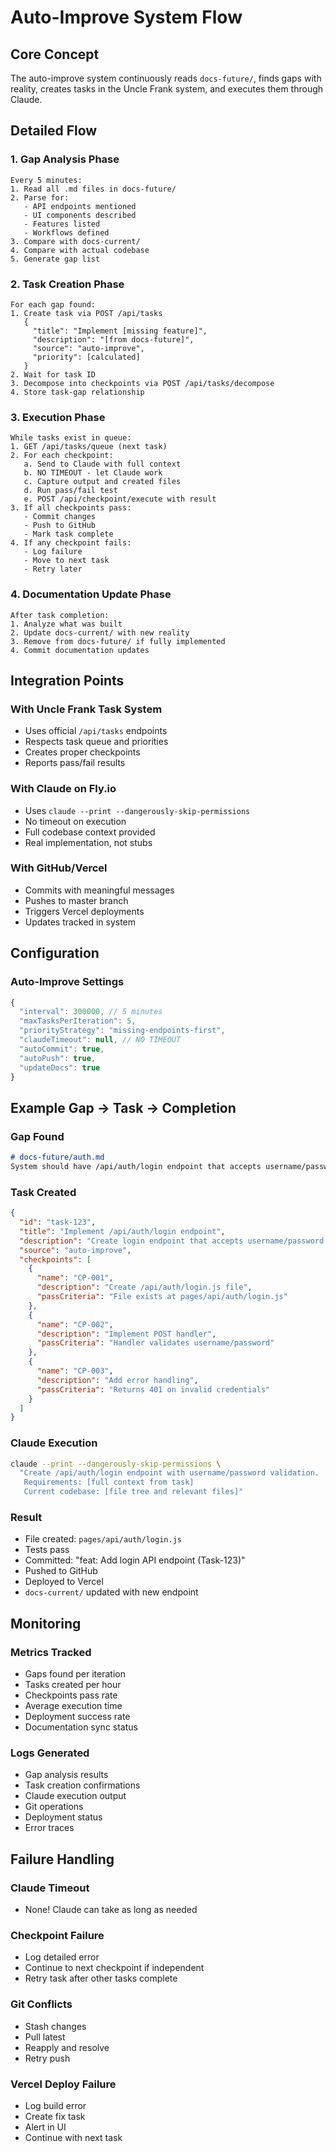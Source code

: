 # Auto-Improve System Flow

## Core Concept
The auto-improve system continuously reads `docs-future/`, finds gaps with reality, creates tasks in the Uncle Frank system, and executes them through Claude.

## Detailed Flow

### 1. Gap Analysis Phase
```
Every 5 minutes:
1. Read all .md files in docs-future/
2. Parse for:
   - API endpoints mentioned
   - UI components described  
   - Features listed
   - Workflows defined
3. Compare with docs-current/ 
4. Compare with actual codebase
5. Generate gap list
```

### 2. Task Creation Phase
```
For each gap found:
1. Create task via POST /api/tasks
   {
     "title": "Implement [missing feature]",
     "description": "[from docs-future]",
     "source": "auto-improve",
     "priority": [calculated]
   }
2. Wait for task ID
3. Decompose into checkpoints via POST /api/tasks/decompose
4. Store task-gap relationship
```

### 3. Execution Phase
```
While tasks exist in queue:
1. GET /api/tasks/queue (next task)
2. For each checkpoint:
   a. Send to Claude with full context
   b. NO TIMEOUT - let Claude work
   c. Capture output and created files
   d. Run pass/fail test
   e. POST /api/checkpoint/execute with result
3. If all checkpoints pass:
   - Commit changes
   - Push to GitHub  
   - Mark task complete
4. If any checkpoint fails:
   - Log failure
   - Move to next task
   - Retry later
```

### 4. Documentation Update Phase
```
After task completion:
1. Analyze what was built
2. Update docs-current/ with new reality
3. Remove from docs-future/ if fully implemented
4. Commit documentation updates
```

## Integration Points

### With Uncle Frank Task System
- Uses official `/api/tasks` endpoints
- Respects task queue and priorities
- Creates proper checkpoints
- Reports pass/fail results

### With Claude on Fly.io
- Uses `claude --print --dangerously-skip-permissions`
- No timeout on execution
- Full codebase context provided
- Real implementation, not stubs

### With GitHub/Vercel
- Commits with meaningful messages
- Pushes to master branch
- Triggers Vercel deployments
- Updates tracked in system

## Configuration

### Auto-Improve Settings
```javascript
{
  "interval": 300000, // 5 minutes
  "maxTasksPerIteration": 5,
  "priorityStrategy": "missing-endpoints-first",
  "claudeTimeout": null, // NO TIMEOUT
  "autoCommit": true,
  "autoPush": true,
  "updateDocs": true
}
```

## Example Gap → Task → Completion

### Gap Found
```markdown
# docs-future/auth.md
System should have /api/auth/login endpoint that accepts username/password
```

### Task Created
```json
{
  "id": "task-123",
  "title": "Implement /api/auth/login endpoint",
  "description": "Create login endpoint that accepts username/password per docs-future/auth.md",
  "source": "auto-improve",
  "checkpoints": [
    {
      "name": "CP-001",
      "description": "Create /api/auth/login.js file",
      "passCriteria": "File exists at pages/api/auth/login.js"
    },
    {
      "name": "CP-002", 
      "description": "Implement POST handler",
      "passCriteria": "Handler validates username/password"
    },
    {
      "name": "CP-003",
      "description": "Add error handling",
      "passCriteria": "Returns 401 on invalid credentials"
    }
  ]
}
```

### Claude Execution
```bash
claude --print --dangerously-skip-permissions \
  "Create /api/auth/login endpoint with username/password validation. 
   Requirements: [full context from task]
   Current codebase: [file tree and relevant files]"
```

### Result
- File created: `pages/api/auth/login.js`
- Tests pass
- Committed: "feat: Add login API endpoint (Task-123)"
- Pushed to GitHub
- Deployed to Vercel
- `docs-current/` updated with new endpoint

## Monitoring

### Metrics Tracked
- Gaps found per iteration
- Tasks created per hour
- Checkpoints pass rate
- Average execution time
- Deployment success rate
- Documentation sync status

### Logs Generated
- Gap analysis results
- Task creation confirmations
- Claude execution output
- Git operations
- Deployment status
- Error traces

## Failure Handling

### Claude Timeout
- None! Claude can take as long as needed

### Checkpoint Failure
- Log detailed error
- Continue to next checkpoint if independent
- Retry task after other tasks complete

### Git Conflicts
- Stash changes
- Pull latest
- Reapply and resolve
- Retry push

### Vercel Deploy Failure  
- Log build error
- Create fix task
- Alert in UI
- Continue with next task
